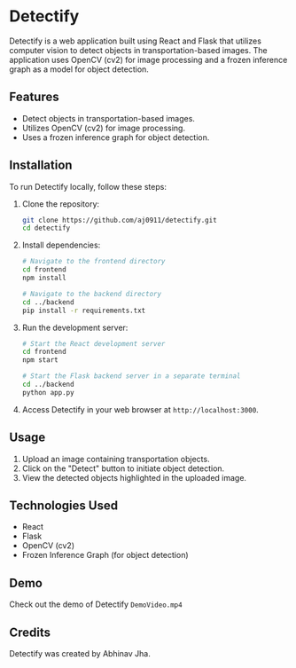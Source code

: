 # Detectify

Detectify is a web application built using React and Flask that utilizes computer vision to detect objects in transportation-based images. The application uses OpenCV (cv2) for image processing and a frozen inference graph as a model for object detection.

## Features

- Detect objects in transportation-based images.
- Utilizes OpenCV (cv2) for image processing.
- Uses a frozen inference graph for object detection.

## Installation

To run Detectify locally, follow these steps:

1. Clone the repository:

    ```bash
    git clone https://github.com/aj0911/detectify.git
    cd detectify
    ```

2. Install dependencies:

    ```bash
    # Navigate to the frontend directory
    cd frontend
    npm install

    # Navigate to the backend directory
    cd ../backend
    pip install -r requirements.txt
    ```

3. Run the development server:

    ```bash
    # Start the React development server
    cd frontend
    npm start

    # Start the Flask backend server in a separate terminal
    cd ../backend
    python app.py
    ```

4. Access Detectify in your web browser at `http://localhost:3000`.

## Usage

1. Upload an image containing transportation objects.
2. Click on the "Detect" button to initiate object detection.
3. View the detected objects highlighted in the uploaded image.

## Technologies Used

- React
- Flask
- OpenCV (cv2)
- Frozen Inference Graph (for object detection)

## Demo

Check out the demo of Detectify `DemoVideo.mp4`

## Credits

Detectify was created by Abhinav Jha.

